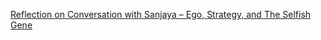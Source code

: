 [Reflection on Conversation with Sanjaya – Ego, Strategy, and The Selfish Gene](Articles/Reflection%20on%20Conversation%20with%20Sanjaya%20–%20Ego,%20Strategy,%20and%20The%20Selfish%20Gene.md)

